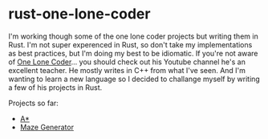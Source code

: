 # rust-one-lone-coder
I'm working though some of the one lone coder projects but writing them in Rust. I'm not super experenced in Rust, so 
don't take my implementations as best practices, but I'm doing my best to be idiomatic. If you're not aware of [One Lone Coder](https://www.youtube.com/@javidx9)... you should check out his Youtube channel he's an excellent teacher. He mostly writes in C++ from what I've seen. And I'm wanting to learn a new language so I decided to challange myself by writing a few of his projects in Rust. 


Projects so far: 
* [A*](https://www.youtube.com/watch?v=icZj67PTFhc)
* [Maze Generator](https://www.youtube.com/watch?v=Y37-gB83HKE)
